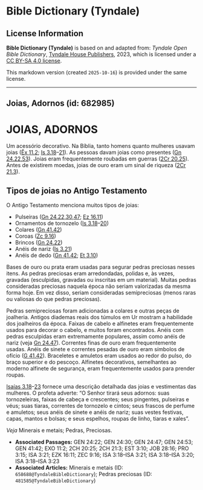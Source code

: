 # Bible Dictionary (Tyndale)

## License Information

**Bible Dictionary (Tyndale)** is based on and adapted from: _Tyndale Open Bible Dictionary_, [Tyndale House Publishers](https://tyndaleopenresources.com/), 2023, which is licensed under a [CC BY-SA 4.0 license](https://creativecommons.org/licenses/by-sa/4.0/legalcode.en).

This markdown version (created `2025-10-16`) is provided under the same license.



--------------------------------

## Joias, Adornos (id: 682985)

JOIAS, ADORNOS
==============

Um acessório decorativo. Na Bíblia, tanto homens quanto mulheres usavam joias ([Êx 11\.2](https://ref.ly/Exod11:2); [Is 3\.18](https://ref.ly/Isa3:18-Isa3:21)–[21](https://ref.ly/Isa3:18-Isa3:21)). As pessoas davam joias como presentes ([Gn 24\.22,53](https://ref.ly/Gen24:22,Gen24:53)). Joias eram frequentemente roubadas em guerras ([2Cr 20\.25](https://ref.ly/2Chr20:25)). Antes de existirem moedas, joias de ouro eram um sinal de riqueza ([2Cr 21\.3](https://ref.ly/2Chr21:3)).

Tipos de joias no Antigo Testamento
-----------------------------------

O Antigo Testamento menciona muitos tipos de joias:

* Pulseiras ([Gn 24\.22,30,47](https://ref.ly/Gen24:22,Gen24:30,Gen24:47); [Ez 16\.11](https://ref.ly/Ezek16:11))
* Ornamentos de tornozelo ([Is 3\.18](https://ref.ly/Isa3:18-Isa3:20)–[20](https://ref.ly/Isa3:18-Isa3:20))
* Colares ([Gn 41\.42](https://ref.ly/Gen41:42))
* Coroas ([Zc 9\.16](https://ref.ly/Zech9:16))
* Brincos ([Gn 24\.22](https://ref.ly/Gen24:22))
* Anéis de nariz ([Is 3\.21](https://ref.ly/Isa3:21))
* Anéis de dedo ([Gn 41\.42](https://ref.ly/Gen41:42); [Et 3\.10](https://ref.ly/Esth3:10))

Bases de ouro ou prata eram usadas para segurar pedras preciosas nesses itens. As pedras preciosas eram arredondadas, polidas e, às vezes, gravadas (esculpidas, gravadas ou inscritas em um material). Muitas pedras consideradas preciosas naquela época não seriam valorizadas da mesma forma hoje. Em vez disso, seriam consideradas semipreciosas (menos raras ou valiosas do que pedras preciosas).

Pedras semipreciosas foram adicionadas a colares e outras peças de joalheria. Antigos diademas reais dos túmulos em Ur mostram a habilidade dos joalheiros da época. Faixas de cabelo e alfinetes eram frequentemente usados para decorar o cabelo, e muitos foram encontrados. Anéis com pedras esculpidas eram extremamente populares, assim como anéis de nariz (veja [Gn 24\.47](https://ref.ly/Gen24:47)). Correntes finas de ouro eram frequentemente usadas. Anéis de sinete e correntes pesadas de ouro eram símbolos de ofício ([G 41\.42](https://ref.ly/Gen41:42)). Braceletes e amuletos eram usados ao redor do pulso, do braço superior e do pescoço. Alfinetes decorativos, semelhantes ao moderno alfinete de segurança, eram frequentemente usados para prender roupas.

[Isaías 3\.18](https://ref.ly/Isa3:18-Isa3:23)–[23](https://ref.ly/Isa3:18-Isa3:23) fornece uma descrição detalhada das joias e vestimentas das mulheres. O profeta adverte: “O Senhor tirará seus adornos: suas tornozeleiras, faixas de cabeça e crescentes; seus pingentes, pulseiras e véus; suas tiaras, correntes de tornozelo e cintos; seus frascos de perfume e amuletos; seus anéis de sinete e anéis de nariz; suas vestes festivas, capas, mantos e bolsas; e seus espelhos, roupas de linho, tiaras e xales”.

*Veja* Minerais e metais; Pedras, Preciosas.

* **Associated Passages:** GEN 24:22; GEN 24:30; GEN 24:47; GEN 24:53; GEN 41:42; EXO 11:2; 2CH 20:25; 2CH 21:3; EST 3:10; JOB 28:16; PRO 3:15; ISA 3:21; EZK 16:11; ZEC 9:16; ISA 3:18–ISA 3:21; ISA 3:18–ISA 3:20; ISA 3:18–ISA 3:23
* **Associated Articles:** Minerais e metais (ID: `658688@TyndaleBibleDictionary`); Pedras preciosas (ID: `481585@TyndaleBibleDictionary`)

